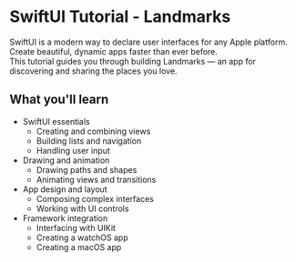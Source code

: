 SwiftUI Tutorial - Landmarks
=================================

SwiftUI is a modern way to declare user interfaces for any Apple platform.  
Create beautiful, dynamic apps faster than ever before.  
This tutorial guides you through building Landmarks — an app for discovering and sharing the places you love.  


What you'll learn
--------------
* SwiftUI essentials
    - Creating and combining views
    - Building lists and navigation
    - Handling user input
* Drawing and animation
    - Drawing paths and shapes
    - Animating views and transitions
* App design and layout
    - Composing complex interfaces
    - Working with UI controls
* Framework integration
    - Interfacing with UIKit
    - Creating a watchOS app
    - Creating a macOS app

